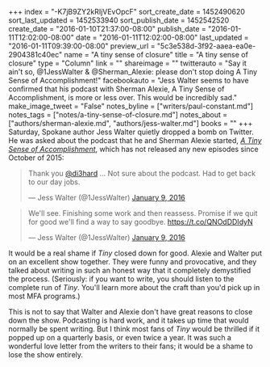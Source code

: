 +++
index = "-K7jB9ZY2kRIjVEvOpcF"
sort_create_date = 1452490620
sort_last_updated = 1452533940
sort_publish_date = 1452542520
create_date = "2016-01-10T21:37:00-08:00"
publish_date = "2016-01-11T12:02:00-08:00"
date = "2016-01-11T12:02:00-08:00"
last_updated = "2016-01-11T09:39:00-08:00"
preview_url = "5c3e538d-3f92-aaea-ea0e-2904381c40ec"
name = "A tiny sense of closure"
title = "A tiny sense of closure"
type = "Column"
link = ""
shareimage = ""
twitterauto = "Say it ain't so, @1JessWalter & @Sherman_Alexie: please don't stop doing A Tiny Sense of Accomplishment!"
facebookauto = "Jess Walter seems to have confirmed that his podcast with Sherman Alexie, A Tiny Sense of Accomplishment, is more or less over. This would be incredibly sad."
make_image_tweet = "False"
notes_byline = ["writers/paul-constant.md"]
notes_tags = ["notes/a-tiny-sense-of-closure.md"]
notes_about = ["authors/sherman-alexie.md", "authors/jess-walter.md"]
books = ""
+++
Saturday, Spokane author Jess Walter quietly dropped a bomb on Twitter. He was asked about the podcast that he and Sherman Alexie started, [*A Tiny Sense of Accomplishment*](http://www.infiniteguest.org/tiny-sense/), which has not released any new episodes since October of 2015:

<blockquote class="twitter-tweet" lang="en"><p lang="en" dir="ltr">Thank you <a href="https://twitter.com/di3hard">@di3hard</a> ... Not sure about the podcast. Had to get back to our day jobs.</p>&mdash; Jess Walter (@1JessWalter) <a href="https://twitter.com/1JessWalter/status/685855242534039552">January 9, 2016</a></blockquote>

<blockquote class="twitter-tweet" lang="en"><p lang="en" dir="ltr">We&#39;ll see. Finishing some work and then reassess. Promise if we quit for good we&#39;ll find a way to say goodbye. <a href="https://t.co/QNOdDDIdyN">https://t.co/QNOdDDIdyN</a></p>&mdash; Jess Walter (@1JessWalter) <a href="https://twitter.com/1JessWalter/status/685865000376733697">January 9, 2016</a></blockquote>

It would be a real shame if *Tiny* closed down for good. Alexie and Walter put on an excellent show together. They were funny and provocative, and they talked about writing in such an honest way that it completely demystified the process. (Seriously: if you want to write, you should listen to the complete run of *Tiny*. You'll learn more about the craft than you'd pick up in most MFA programs.) 

This is not to say that Walter and Alexie don't have great reasons to close down the show. Podcasting is hard work, and it takes up time that would normally be spent writing. But I think most fans of *Tiny* would be thrilled if it popped up on a quarterly basis, or even twice a year. It was such a wonderful love letter from the writers to their fans; it would be a shame to lose the show entirely.